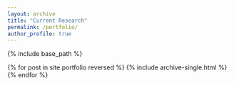 ```yaml
---
layout: archive
title: "Current Research"
permalink: /portfolio/
author_profile: true
---
```



{% include base_path %}

{% for post in site.portfolio reversed %}
  {% include archive-single.html %}
{% endfor %}
